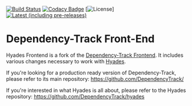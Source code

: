[![Build Status](https://github.com/DependencyTrack/hyades-frontend/actions/workflows/ci-build.yaml/badge.svg)](https://github.com/DependencyTrack/hyades-frontend/actions?workflow=Build+CI)
[![Codacy Badge](https://app.codacy.com/project/badge/Grade/a6ce34f1aa7440b580d5ed33d8397bc8)](https://app.codacy.com/gh/DependencyTrack/hyades-frontend/dashboard?utm_source=gh&utm_medium=referral&utm_content=&utm_campaign=Badge_grade)
[![License](https://img.shields.io/badge/license-Apache%202.0-brightgreen.svg)]
[![Latest (including pre-releases)](https://img.shields.io/github/v/release/dependencytrack/hyades-frontend?include_prereleases)](https://github.com/DependencyTrack/hyades-frontend/releases)

# Dependency-Track Front-End

Hyades Frontend is a fork of the [Dependency-Track Frontend](https://github.com/DependencyTrack/frontend).
It includes various changes necessary to work with [Hyades](https://github.com/DependencyTrack/hyades).

If you're looking for a production ready version of Dependency-Track, please refer to its main repository: https://github.com/DependencyTrack/

If you're interested in what Hyades is all about, please refer to the Hyades repository: https://github.com/DependencyTrack/hyades
